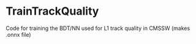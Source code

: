 # TrainTrackQuality
Code for training the BDT/NN used for L1 track quality in CMSSW (makes .onnx file)
